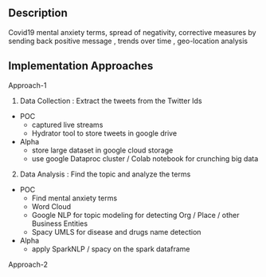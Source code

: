 Description
--
Covid19 mental anxiety terms, spread of negativity, corrective measures by sending back positive message , trends over time , geo-location analysis

Implementation Approaches
--
Approach-1
1) Data Collection : Extract the tweets from the Twitter Ids
- POC
  - captured live streams
  - Hydrator tool to store tweets in google drive
- Alpha
  - store large dataset in google cloud storage
  - use google Dataproc cluster / Colab notebook for crunching big data 

2) Data Analysis : Find the topic and analyze the terms
- POC
  - Find mental anxiety terms 
  - Word Cloud
  - Google NLP for topic modeling for detecting Org / Place / other Business Entities
  - Spacy UMLS for disease and drugs name detection
- Alpha
  - apply SparkNLP / spacy on the spark dataframe

Approach-2
